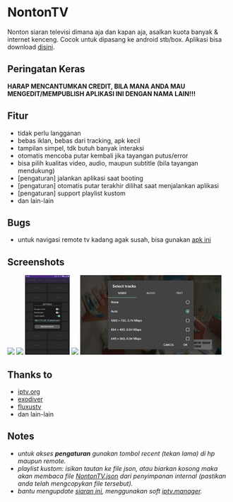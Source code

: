 # NontonTV

Nonton siaran televisi dimana aja dan kapan aja, asalkan kuota banyak & internet kenceng. Cocok untuk dipasang ke android stb/box. Aplikasi bisa download [disini](https://github.com/hariimurti/NontonTV/releases).


## Peringatan Keras
**HARAP MENCANTUMKAN CREDIT, BILA MANA ANDA MAU MENGEDIT/MEMPUBLISH APLIKASI INI DENGAN NAMA LAIN!!!**


## Fitur
- tidak perlu langganan
- bebas iklan, bebas dari tracking, apk kecil
- tampilan simpel, tdk butuh banyak interaksi
- otomatis mencoba putar kembali jika tayangan putus/error
- bisa pilih kualitas video, audio, maupun subtitle (bila tayangan mendukung)
- [pengaturan] jalankan aplikasi saat booting
- [pengaturan] otomatis putar terakhir dilihat saat menjalankan aplikasi
- [pengaturan] support playlist kustom
- dan lain-lain


## Bugs
- untuk navigasi remote tv kadang agak susah, bisa gunakan [apk ini](https://play.google.com/store/apps/details?id=io.appground.blek&hl=en&gl=US)


## Screenshots
[<img src="./screenshot/20200412-115720.jpg" height=180>](./screenshot/20200412-115720.jpg)
[<img src="./screenshot/20200412-115727.jpg" width=320>](./screenshot/20200412-115727.jpg)
[<img src="./screenshot/20210710-030000.jpg" height=180>](./screenshot/20210710-030000.jpg)
[<img src="./screenshot/20200412-115735.jpg" width=320>](./screenshot/20200412-115735.jpg)
[<img src="./screenshot/20210710-224755.jpg" width=320>](./screenshot/20210710-224755.jpg)


## Thanks to
- [iptv.org](https://github.com/iptv-org/iptv)
- [exodiver](https://github.com/exodiver/IPTV)
- [fluxustv](https://fluxustv.blogspot.com/)
- dan lain-lain


## Notes
- *untuk akses **pengaturan** gunakan tombol recent (tekan lama) di hp maupun remote.*
- *playlist kustom: isikan tautan ke file json, atau biarkan kosong maka akan membaca file [NontonTV.json](./json/playlist.json) dari penyimpanan internal (pastikan anda telah mengcopykan file tersebut).*
- *bantu mengupdate [siaran ini](./json/playlist.json), menggunakan soft [iptv.manager](https://github.com/hariimurti/NontonTV/releases/download/v1.4/IPTV.Manager_v2021.5.14.2327.zip).*
